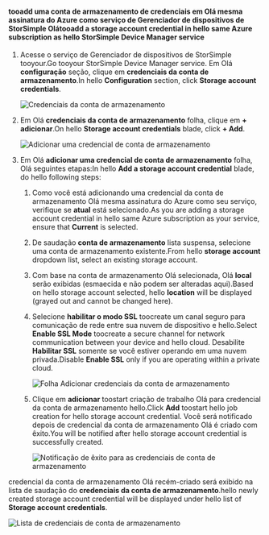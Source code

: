 <!--author=alkohli last changed: 01/20/17-->


#### <a name="tooadd-a-storage-account-credential-in-hello-same-azure-subscription-as-hello-storsimple-device-manager-service"></a><span data-ttu-id="fa6fc-101">tooadd uma conta de armazenamento de credenciais em Olá mesma assinatura do Azure como serviço de Gerenciador de dispositivos de StorSimple Olá</span><span class="sxs-lookup"><span data-stu-id="fa6fc-101">tooadd a storage account credential in hello same Azure subscription as hello StorSimple Device Manager service</span></span>

1. <span data-ttu-id="fa6fc-102">Acesse o serviço de Gerenciador de dispositivos de StorSimple tooyour.</span><span class="sxs-lookup"><span data-stu-id="fa6fc-102">Go tooyour StorSimple Device Manager service.</span></span> <span data-ttu-id="fa6fc-103">Em Olá **configuração** seção, clique em **credenciais da conta de armazenamento**.</span><span class="sxs-lookup"><span data-stu-id="fa6fc-103">In hello **Configuration** section, click **Storage account credentials**.</span></span>

    ![Credenciais da conta de armazenamento](./media/storsimple-8000-configure-new-storage-account-u2/createnewstorageacct1.png)

2. <span data-ttu-id="fa6fc-105">Em Olá **credenciais da conta de armazenamento** folha, clique em **+ adicionar**.</span><span class="sxs-lookup"><span data-stu-id="fa6fc-105">On hello **Storage account credentials** blade, click **+ Add**.</span></span>

    ![Adicionar uma credencial de conta de armazenamento](./media/storsimple-8000-configure-new-storage-account-u2/createnewstorageacct2.png)

3. <span data-ttu-id="fa6fc-107">Em Olá **adicionar uma credencial de conta de armazenamento** folha, Olá seguintes etapas:</span><span class="sxs-lookup"><span data-stu-id="fa6fc-107">In hello **Add a storage account credential** blade, do hello following steps:</span></span>

    1. <span data-ttu-id="fa6fc-108">Como você está adicionando uma credencial da conta de armazenamento Olá mesma assinatura do Azure como seu serviço, verifique se **atual** está selecionado.</span><span class="sxs-lookup"><span data-stu-id="fa6fc-108">As you are adding a storage account credential in hello same Azure subscription as your service, ensure that **Current** is selected.</span></span>

    2. <span data-ttu-id="fa6fc-109">De saudação **conta de armazenamento** lista suspensa, selecione uma conta de armazenamento existente.</span><span class="sxs-lookup"><span data-stu-id="fa6fc-109">From hello **storage account** dropdown list, select an existing storage account.</span></span>

    3. <span data-ttu-id="fa6fc-110">Com base na conta de armazenamento Olá selecionada, Olá **local** serão exibidas (esmaecida e não podem ser alteradas aqui).</span><span class="sxs-lookup"><span data-stu-id="fa6fc-110">Based on hello storage account selected, hello **location** will be displayed (grayed out and cannot be changed here).</span></span>

    4. <span data-ttu-id="fa6fc-111">Selecione **habilitar o modo SSL** toocreate um canal seguro para comunicação de rede entre sua nuvem de dispositivo e hello.</span><span class="sxs-lookup"><span data-stu-id="fa6fc-111">Select **Enable SSL Mode** toocreate a secure channel for network communication between your device and hello cloud.</span></span> <span data-ttu-id="fa6fc-112">Desabilite **Habilitar SSL** somente se você estiver operando em uma nuvem privada.</span><span class="sxs-lookup"><span data-stu-id="fa6fc-112">Disable **Enable SSL** only if you are operating within a private cloud.</span></span>

        ![Folha Adicionar credenciais da conta de armazenamento](./media/storsimple-8000-configure-new-storage-account-u2/createnewstorageacct3.png)

    5. <span data-ttu-id="fa6fc-114">Clique em **adicionar** toostart criação de trabalho Olá para credencial da conta de armazenamento hello.</span><span class="sxs-lookup"><span data-stu-id="fa6fc-114">Click **Add** toostart hello job creation for hello storage account credential.</span></span> <span data-ttu-id="fa6fc-115">Você será notificado depois de credencial da conta de armazenamento Olá é criado com êxito.</span><span class="sxs-lookup"><span data-stu-id="fa6fc-115">You will be notified after hello storage account credential is successfully created.</span></span>

        ![Notificação de êxito para as credenciais de conta de armazenamento](./media/storsimple-8000-configure-new-storage-account-u2/createnewstorageacct5.png)

<span data-ttu-id="fa6fc-117">credencial da conta de armazenamento Olá recém-criado será exibido na lista de saudação do **credenciais da conta de armazenamento**.</span><span class="sxs-lookup"><span data-stu-id="fa6fc-117">hello newly created storage account credential will be displayed under hello list of **Storage account credentials**.</span></span>

![Lista de credenciais de conta de armazenamento](./media/storsimple-8000-configure-new-storage-account-u2/createnewstorageacct6.png)

